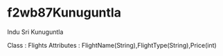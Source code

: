 # f2wb87Kunuguntla
Indu Sri Kunuguntla

Class : Flights
Attributes : FlightName(String),FlightType(String),Price(int)

